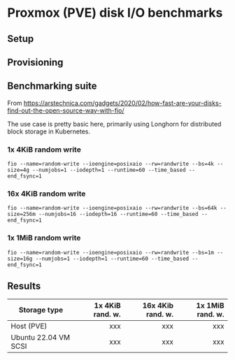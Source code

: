 # Proxmox (PVE) disk I/O benchmarks

## Setup

## Provisioning


## Benchmarking suite
From https://arstechnica.com/gadgets/2020/02/how-fast-are-your-disks-find-out-the-open-source-way-with-fio/

The use case is pretty basic here, primarily using Longhorn for distributed block storage in Kubernetes.

### 1x 4KiB random write
``fio --name=random-write --ioengine=posixaio --rw=randwrite --bs=4k --size=4g --numjobs=1 --iodepth=1 --runtime=60 --time_based --end_fsync=1``

### 16x 4KiB random write
``fio --name=random-write --ioengine=posixaio --rw=randwrite --bs=64k --size=256m --numjobs=16 --iodepth=16 --runtime=60 --time_based --end_fsync=1``

### 1x 1MiB random write
``fio --name=random-write --ioengine=posixaio --rw=randwrite --bs=1m --size=16g --numjobs=1 --iodepth=1 --runtime=60 --time_based --end_fsync=1``


## Results

| Storage type         | 1x 4KiB rand. w. | 16x 4Kib rand. w. | 1x 1MiB rand. w. |
|----------------------|-----------------:|------------------:|-----------------:|
| Host (PVE)           |              xxx |               xxx |              xxx |
| Ubuntu 22.04 VM SCSI |              xxx |               xxx |              xxx |